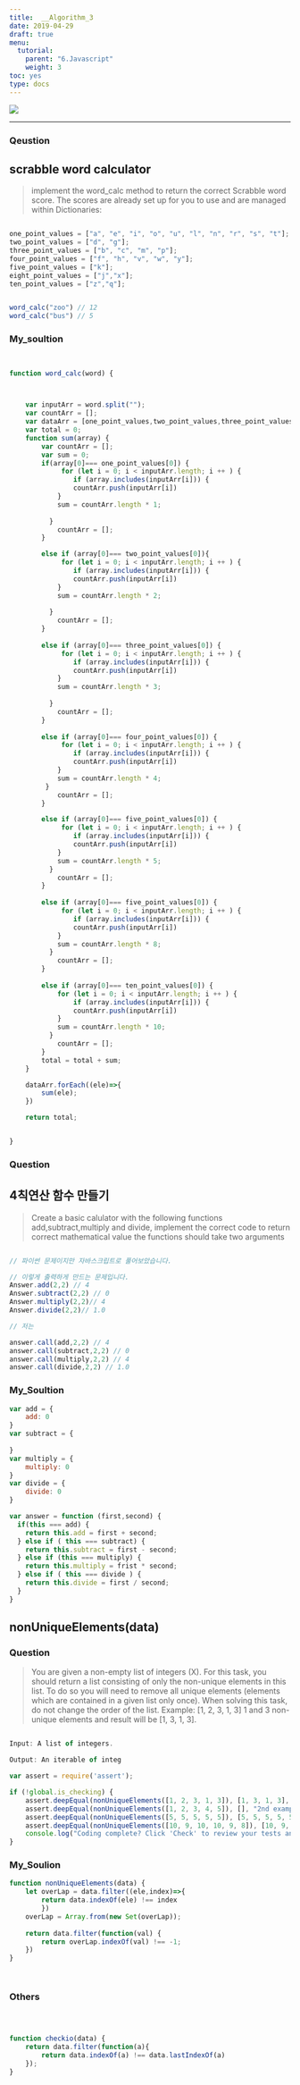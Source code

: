 ```yaml
---
title:  __Algorithm_3
date: 2019-04-29
draft: true
menu:
  tutorial:
    parent: "6.Javascript"
    weight: 3
toc: yes
type: docs
---
```



![](/tutorial/Javascript_Dictionary_files/javascriptt-light_870x220.png)


---------------------------------------------------------------------------



### Qeustion 

## scrabble word calculator

> implement the word_calc method to return the correct Scrabble word score. The scores are already set up for you to use and are managed within Dictionaries:

```js

one_point_values = ["a", "e", "i", "o", "u", "l", "n", "r", "s", "t"];
two_point_values = ["d", "g"];
three_point_values = ["b", "c", "m", "p"];
four_point_values = ["f", "h", "v", "w", "y"];
five_point_values = ["k"];
eight_point_values = ["j","x"];
ten_point_values = ["z","q"];


word_calc("zoo") // 12
word_calc("bus") // 5

```

### My_soultion



```js


function word_calc(word) {



	var inputArr = word.split("");
	var countArr = [];
	var dataArr = [one_point_values,two_point_values,three_point_values,four_point_values,five_point_values,eight_point_values,ten_point_values];
	var total = 0;
	function sum(array) {
		var countArr = [];
		var sum = 0;
		if(array[0]=== one_point_values[0]) {
			 for (let i = 0; i < inputArr.length; i ++ ) {	
			 	if (array.includes(inputArr[i])) {
		  		countArr.push(inputArr[i])
		  	} 
		  	sum = countArr.length * 1;
		  	
		  }
			countArr = [];
		} 

		else if (array[0]=== two_point_values[0]){
			 for (let i = 0; i < inputArr.length; i ++ ) {	
			 	if (array.includes(inputArr[i])) {
		  		countArr.push(inputArr[i])
		  	} 
		  	sum = countArr.length * 2;
	  	 
		  }
			countArr = [];	
		}
		
		else if (array[0]=== three_point_values[0]) {
			 for (let i = 0; i < inputArr.length; i ++ ) {	
			 	if (array.includes(inputArr[i])) {
		  		countArr.push(inputArr[i])
		  	} 
		  	sum = countArr.length * 3;
	  	 	
		  }
			countArr = [];
		}
			
		else if (array[0]=== four_point_values[0]) {
			 for (let i = 0; i < inputArr.length; i ++ ) {	
			 	if (array.includes(inputArr[i])) {
		  		countArr.push(inputArr[i])
		  	} 
		  	sum = countArr.length * 4;
	  	 }
            countArr = [];
		}

		else if (array[0]=== five_point_values[0]) {
			 for (let i = 0; i < inputArr.length; i ++ ) {	
			 	if (array.includes(inputArr[i])) {
		  		countArr.push(inputArr[i])
		  	} 
		  	sum = countArr.length * 5;
          }
			countArr = [];
		}
		
		else if (array[0]=== five_point_values[0]) {
			 for (let i = 0; i < inputArr.length; i ++ ) {	
			 	if (array.includes(inputArr[i])) {
		  		countArr.push(inputArr[i])
		  	} 
		  	sum = countArr.length * 8;
		  }
			countArr = [];
		} 
		
		else if (array[0]=== ten_point_values[0]) {
			for (let i = 0; i < inputArr.length; i ++ ) {	
			 	if (array.includes(inputArr[i])) {
		  		countArr.push(inputArr[i])
		  	} 
		  	sum = countArr.length * 10;
		  }
			countArr = [];
        }
		total = total + sum;
    }

    dataArr.forEach((ele)=>{
    	sum(ele);
    })

    return total;


}


```




### Question

## 4칙연산 함수 만들기 

> Create a basic calulator with the following functions add,subtract,multiply and divide, implement the correct code to return correct mathematical value the functions should take two arguments

```js

// 파이썬 문제이지만 자바스크립트로 풀어보았습니다. 

// 이렇게 출력하게 만드는 문제입니다. 
Answer.add(2,2) // 4
Answer.subtract(2,2) // 0
Answer.multiply(2,2)// 4
Answer.divide(2,2)// 1.0

// 저는

answer.call(add,2,2) // 4
answer.call(subtract,2,2) // 0
answer.call(multiply,2,2) // 4
answer.call(divide,2,2) // 1.0

```

### My_Soultion


```js
var add = {
	add: 0
}
var subtract = {
	
}
var multiply = {
	multiply: 0
}
var divide = {
	divide: 0
}

var answer = function (first,second) {
  if(this === add) {
	return this.add = first + second; 
  } else if ( this === subtract) {
	return this.subtract = first - second;
  } else if (this === multiply) {
  	return this.multiply = frist * second;
  } else if ( this === divide ) {
	return this.divide = first / second;
  }
}


```




## nonUniqueElements(data)

### Question

> You are given a non-empty list of integers (X). For this task, you should return a list consisting of only the non-unique elements in this list. To do so you will need to remove all unique elements (elements which are contained in a given list only once). When solving this task, do not change the order of the list. Example: [1, 2, 3, 1, 3] 1 and 3 non-unique elements and result will be [1, 3, 1, 3].

```js

Input: A list of integers.

Output: An iterable of integ

var assert = require('assert');

if (!global.is_checking) {
    assert.deepEqual(nonUniqueElements([1, 2, 3, 1, 3]), [1, 3, 1, 3], "1st example");
    assert.deepEqual(nonUniqueElements([1, 2, 3, 4, 5]), [], "2nd example");
    assert.deepEqual(nonUniqueElements([5, 5, 5, 5, 5]), [5, 5, 5, 5, 5], "3rd example");
    assert.deepEqual(nonUniqueElements([10, 9, 10, 10, 9, 8]), [10, 9, 10, 10, 9], "4th example");
    console.log("Coding complete? Click 'Check' to review your tests and earn cool rewards!");
}

```



### My_Soulion

```js
function nonUniqueElements(data) {
    let overLap = data.filter((ele,index)=>{
        return data.indexOf(ele) !== index
        })
    overLap = Array.from(new Set(overLap));
    
    return data.filter(function(val) {
        return overLap.indexOf(val) !== -1;
    })
}




```


### Others

```js



function checkio(data) {
    return data.filter(function(a){
        return data.indexOf(a) !== data.lastIndexOf(a)    
    });
}
```
